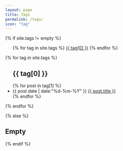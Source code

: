 ```yaml
---
layout: page
title: Tags
permalink: /tags/
icon: "tag"
---
```


{% if site.tags != empty %}

  <ul class="tags-list">
    {% for tag in site.tags %}
      <a class="tags" href="#{{ tag[0] }}" title="{{ tag[0] }}" rel="tag">{{ tag[0] }}</a>
    {% endfor %}
  </ul>

  {% for tag in site.tags %}
  <ul class="tags-list">
    <h2  id="{{ tag[0] }}">{{ tag[0] }}</h2>
    {% for post in tag[1] %}
    <li>
      <time datetime="{{ post.date | date:"%Y-%m-%d" }}">{{ post.date | date:"%d-%m-%Y" }}</time>
      <a href="{{ post.url | prepend: site.baseurl }}" title="{{ post.title }}">{{ post.title }}</a>
    </li>
    {% endfor %}
  </ul>
  {% endfor %}

{% else %}
  <h2>Empty</h2>
{% endif %}
